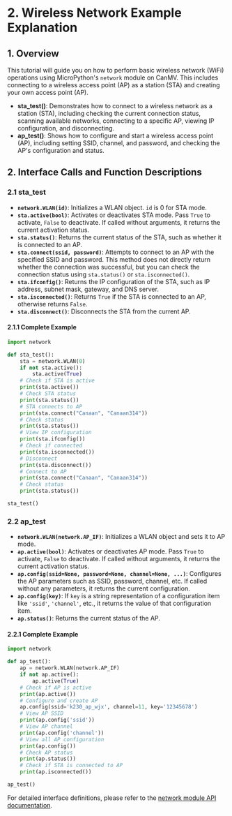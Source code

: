 # 2. Wireless Network Example Explanation

## 1. Overview

This tutorial will guide you on how to perform basic wireless network (WiFi) operations using MicroPython's `network` module on CanMV. This includes connecting to a wireless access point (AP) as a station (STA) and creating your own access point (AP).

* **sta_test()**: Demonstrates how to connect to a wireless network as a station (STA), including checking the current connection status, scanning available networks, connecting to a specific AP, viewing IP configuration, and disconnecting.
* **ap_test()**: Shows how to configure and start a wireless access point (AP), including setting SSID, channel, and password, and checking the AP's configuration and status.

## 2. Interface Calls and Function Descriptions

### 2.1 sta_test

* **`network.WLAN(id)`**: Initializes a WLAN object. `id` is 0 for STA mode.
* **`sta.active(bool)`**: Activates or deactivates STA mode. Pass `True` to activate, `False` to deactivate. If called without arguments, it returns the current activation status.
* **`sta.status()`**: Returns the current status of the STA, such as whether it is connected to an AP.
* **`sta.connect(ssid, password)`**: Attempts to connect to an AP with the specified SSID and password. This method does not directly return whether the connection was successful, but you can check the connection status using `sta.status()` or `sta.isconnected()`.
* **`sta.ifconfig()`**: Returns the IP configuration of the STA, such as IP address, subnet mask, gateway, and DNS server.
* **`sta.isconnected()`**: Returns `True` if the STA is connected to an AP, otherwise returns `False`.
* **`sta.disconnect()`**: Disconnects the STA from the current AP.

#### 2.1.1 Complete Example

```python
import network

def sta_test():
    sta = network.WLAN(0)
    if not sta.active():
        sta.active(True)
    # Check if STA is active
    print(sta.active())
    # Check STA status
    print(sta.status())
    # STA connects to AP
    print(sta.connect("Canaan", "Canaan314"))
    # Check status
    print(sta.status())
    # View IP configuration
    print(sta.ifconfig())
    # Check if connected
    print(sta.isconnected())
    # Disconnect
    print(sta.disconnect())
    # Connect to AP
    print(sta.connect("Canaan", "Canaan314"))
    # Check status
    print(sta.status())

sta_test()
```

### 2.2 ap_test

* **`network.WLAN(network.AP_IF)`**: Initializes a WLAN object and sets it to AP mode.
* **`ap.active(bool)`**: Activates or deactivates AP mode. Pass `True` to activate, `False` to deactivate. If called without arguments, it returns the current activation status.
* **`ap.config(ssid=None, password=None, channel=None, ...)`**: Configures the AP parameters such as SSID, password, channel, etc. If called without any parameters, it returns the current configuration.
* **`ap.config(key)`**: If `key` is a string representation of a configuration item like `'ssid'`, `'channel'`, etc., it returns the value of that configuration item.
* **`ap.status()`**: Returns the current status of the AP.

#### 2.2.1 Complete Example

```python
import network

def ap_test():
    ap = network.WLAN(network.AP_IF)
    if not ap.active():
        ap.active(True)
    # Check if AP is active
    print(ap.active())
    # Configure and create AP
    ap.config(ssid='k230_ap_wjx', channel=11, key='12345678')
    # View AP SSID
    print(ap.config('ssid'))
    # View AP channel
    print(ap.config('channel'))
    # View all AP configuration
    print(ap.config())
    # Check AP status
    print(ap.status())
    # Check if STA is connected to AP
    print(ap.isconnected())

ap_test()
```

For detailed interface definitions, please refer to the [network module API documentation](../../api/extmod/K230_CanMV_network_API_Manual.md).
